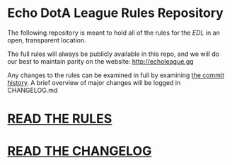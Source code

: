 # Echo DotA League Rules Repository
The following repository is meant to hold all of the rules for the *EDL* in an open, transparent location.

The full rules will always be publicly available in this repo, and we will do our best to maintain parity on the website: http://echoleague.gg

Any changes to the rules can be examined in full by examining [the commit history](https://gitlab.com/echoleaguegg/edl-rules/commits/master).  A brief overview of major changes will be logged in CHANGELOG.md

# [READ THE RULES](https://gitlab.com/echoleaguegg/edl-rules/blob/master/RULES.md)

# [READ THE CHANGELOG](https://gitlab.com/echoleaguegg/edl-rules/blob/master/CHANGELOG.md)